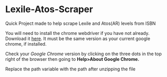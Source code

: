 # Lexile-Atos-Scraper
Quick Project made to help scrape Lexile and Atos(AR) levels from ISBN

You will need to install the chrome webdriver if you have not already.
Download it [here](https://chromedriver.chromium.org/downloads).
It must be the same version as your current google chrome, if installed.

Check your *Google Chrome* version by clicking on the three dots in the top right of the browser then going to __Help>About Google Chrome.__

Replace the path variable with the path after unzipping the file